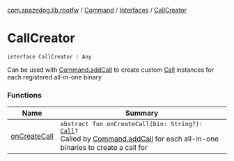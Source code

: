[com.spazedog.lib.rootfw](../../../index.md) / [Command](../../index.md) / [Interfaces](../index.md) / [CallCreator](.)

# CallCreator

`interface CallCreator : Any`

Can be used with [Command.addCall](../../add-call.md) to create custom [Call](../../-containers/-call/index.md) instances
for each registered all-in-one binary

### Functions

| Name | Summary |
|---|---|
| [onCreateCall](on-create-call.md) | `abstract fun onCreateCall(bin: String?): `[`Call`](../../-containers/-call/index.md)`?`<br>Called by [Command.addCall](../../add-call.md) for each all-in-one binaries to create a call for |
